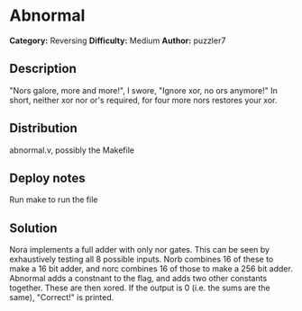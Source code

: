 # Abnormal

**Category:** Reversing
**Difficulty:** Medium
**Author:** puzzler7

## Description

"Nors galore, more and more!", I swore, "Ignore xor, no ors anymore!" In short, neither xor nor or's required, for four more nors restores your xor. 

## Distribution

abnormal.v, possibly the Makefile

## Deploy notes

Run make to run the file

## Solution

Nora implements a full adder with only nor gates. This can be seen by exhaustively testing all 8 possible inputs. Norb combines 16 of these to make a 16 bit adder, and norc combines 16 of those to make a 256 bit adder. Abnormal adds a constnant to the flag, and adds two other constants together. These are then xored. If the output is 0 (i.e. the sums are the same), "Correct!" is printed.
